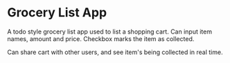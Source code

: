 # Grocery List App

A todo style grocery list app used to list a shopping cart.
Can input item names, amount and price. Checkbox marks the item as collected.

Can share cart with other users, and see item's being collected in real time.
